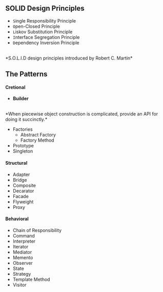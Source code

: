 ## SOLID Design Principles
 
- `S`ingle Responsibility Principle
- `O`pen-Closed Principle
- `L`iskov Substitution Principle
- `I`nterface Segregation Principle
- `D`ependency Inversion Principle
<br> 
*S.O.L.I.D design principles introduced by Robert C. Martin*

## The Patterns 
#### Cretional
- **Builder**
<br>
*When piecewise object construction is complicated, provide an API for doing it succinctly.*

- Factories
    - Abstract Factory
    - Factory Method
- Prototype
- Singleton

#### Structural
- Adapter
- Bridge
- Composite
- Decarator
- Facade
- Flyweight
- Proxy

#### Behavioral
- Chain of Responsibility
- Command
- Interpreter
- Iterator
- Mediator
- Memento
- Observer
- State
- Strategy
- Template Method
- Visitor

